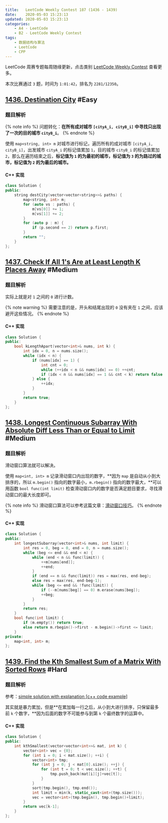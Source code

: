 ```yaml
---
title:   LeetCode Weekly Contest 187 (1436 - 1439)
date:    2020-05-03 15:23:13
updated: 2020-05-03 15:23:13
categories:
    - A4 - LeetCode
    - B2 - LeetCode Weekly Contest
tags:
    - 数据结构与算法
    - LeetCode
    - CPP
---
```


LeetCode 周赛专题每周随缘更新，点击类别 [LeetCode Weekly Contest](/categories/LeetCode-Weekly-Contest/) 查看更多。

本次比赛通过 `3` 题，时间为 `1:01:42`，排名为 `2281/12350`。

<!-- more -->

## [1436. Destination City](https://leetcode.com/contest/weekly-contest-187/problems/destination-city/) #Easy

### 题目解析

{% note info %}
问题转化：**在所有成对城市 `[cityA_i, cityB_i]` 中寻找只出现了一次的目的城市 `cityB_i`**。
{% endnote %}

使用 `map<string, int> m` 对城市进行标记，遍历所有的成对城市 `[cityA_i, cityB_i]`，出发城市 `cityA_i` 的标记值累加 `1`，目的城市 `cityB_i` 的标记值累加 `2`，那么在遍历结束之后，**标记值为 `1` 的为最初的城市，标记值为 `3` 的为路过的城市，标记值为 `2` 的为最后的城市。**

#### C++ 实现

```cpp
class Solution {
public:
    string destCity(vector<vector<string>>& paths) {
        map<string, int> m;
        for (auto vs : paths) {
            m[vs[0]] += 1;
            m[vs[1]] += 2;
        }
        for (auto p : m) {
            if (p.second == 2) return p.first;
        }
        return "";
    }
};
```

## [1437. Check If All 1's Are at Least Length K Places Away](https://leetcode.com/contest/weekly-contest-187/problems/check-if-all-1s-are-at-least-length-k-places-away/) #Medium

### 题目解析

实际上就是对 `1` 之间的 `0` 进行计数。

{% note warning %}
需要注意的是，开头和结尾出现的 `0` 没有夹在 `1` 之间，应该避开这些情况。
{% endnote %}

#### C++ 实现

```cpp
class Solution {
public:
    bool kLengthApart(vector<int>& nums, int k) {
        int idx = 0, n = nums.size();
        while (idx < n) {
            if (nums[idx] == 1) {
                int cnt = 0;
                while (++idx < n && nums[idx] == 0) ++cnt;
                if (idx < n && nums[idx] == 1 && cnt < k) return false;
            } else {
                ++idx;
            }
        }
        return true;
    }
};
```

## [1438. Longest Continuous Subarray With Absolute Diff Less Than or Equal to Limit](https://leetcode.com/contest/weekly-contest-187/problems/longest-continuous-subarray-with-absolute-diff-less-than-or-equal-to-limit) #Medium

### 题目解析

滑动窗口算法就可以解决。

使用 `map<int, int> m` 记录滑动窗口内出现的数字，**因为 `map` 是自动从小到大排序的，所以 `m.begin()` 指向的数字最小，`m.rbegin()` 指向的数字最大，**可以用函数 `bool func(int limit)` 检查滑动窗口内的数字是否满足题目要求，寻找滑动窗口的最大长度即可。

{% note info %}
滑动窗口算法可以参考这篇文章：[滑动窗口技巧](https://labuladong.gitbook.io/algo/suan-fa-si-wei-xi-lie/hua-dong-chuang-kou-ji-qiao)。
{% endnote %}

#### C++ 实现

```cpp
class Solution {
public:
    int longestSubarray(vector<int>& nums, int limit) {
        int res = 0, beg = 0, end = 0, n = nums.size();
        while (beg <= end && end < n) {
            while (end < n && func(limit)) {
                ++m[nums[end]];
                ++end;
            }
            if (end == n && func(limit)) res = max(res, end-beg);
            else res = max(res, end-beg-1);
            while (beg <= end && !func(limit)) {
                if (--m[nums[beg]] == 0) m.erase(nums[beg]);
                ++beg;
            }
        }
        return res;
    }
    bool func(int limit) {
        if (m.empty()) return true;
        else return m.rbegin()->first - m.begin()->first <= limit;
    }
private:
    map<int, int> m;
};
```

## [1439. Find the Kth Smallest Sum of a Matrix With Sorted Rows](https://leetcode.com/contest/weekly-contest-187/problems/find-the-kth-smallest-sum-of-a-matrix-with-sorted-rows/) #Hard

### 题目解析

参考：[simple solution with explanation [c++ code example]](https://leetcode.com/problems/find-the-kth-smallest-sum-of-a-matrix-with-sorted-rows/discuss/609707/simple-solution-with-explanation-c%2B%2B-code-example)

其实就是暴力累加，但是**在累加每一行之后，从小到大进行排序，只保留最多前 `k` 个数字，**因为后面的数字不可能参与到第 `k` 个最终数字的运算中。

#### C++ 实现

```cpp
class Solution {
public:
    int kthSmallest(vector<vector<int>>& mat, int k) {
        vector<int> vec = {0};
        for (int i = 0; i < mat.size(); ++i) {
            vector<int> tmp;
            for (int j = 0; j < mat[0].size(); ++j) {
                for (int t = 0; t < vec.size(); ++t) {
                    tmp.push_back(mat[i][j]+vec[t]);
                }
            }
            sort(tmp.begin(), tmp.end());
            int limit = min(k, static_cast<int>(tmp.size()));
            vec = vector<int>(tmp.begin(), tmp.begin()+limit);
        }
        return vec[k-1];
    }
};
```
